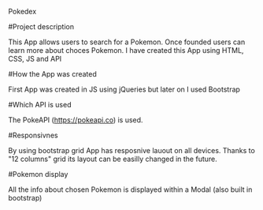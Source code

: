 Pokedex 

#Project description

This App allows users to search for a Pokemon. Once founded users can learn more about choces Pokemon.
I have created this App using HTML, CSS, JS and API

#How the App was created

First App was created in JS using jQueries but later on I used Bootstrap

#Which API is used

The PokeAPI (https://pokeapi.co) is used.

#Responsivnes

By using bootstrap grid App has resposnive lauout on all devices.
Thanks to "12 columns" grid its layout can be easilly changed in the future.

#Pokemon display

All the info about chosen Pokemon is displayed within a Modal (also built in bootstrap)


